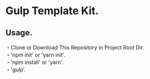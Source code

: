 # Gulp Template Kit.

## Usage.

・Clone or Download This Repository in Project Root Dir.<br>
・'npm init' or 'yarn init'.<br>
・'npm install' or 'yarn'.<br>
・'gulp'.
